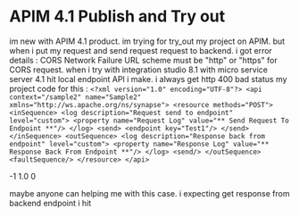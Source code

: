 
# APIM 4.1 Publish and Try out

im new with APIM 4.1 product. im trying for try_out my project on APIM. but when i put my request and send request request to backend. i got error details :
CORS
Network Failure
URL scheme must be "http" or "https" for CORS request.
when i try with integration studio 8.1 with micro service server 4.1 hit local endpoint API i make. i always get http 400 bad status
my project code for this :
`<?xml version="1.0" encoding="UTF-8"?>
<api context="/sample2" name="Sample2" xmlns="http://ws.apache.org/ns/synapse">
    <resource methods="POST">
        <inSequence>
            <log description="Request send to endpoint" level="custom">
                <property name="Request Log" value="** Send Request To Endpoint **"/>
            </log>
            <send>
                <endpoint key="Test1"/>
            </send>
        </inSequence>
        <outSequence>
            <log description="Response back from endpoint" level="custom">
                <property name="Response Log" value="** Response Back From Endpoint **"/>
            </log>
            <send/>
        </outSequence>
        <faultSequence/>
    </resource>
</api>`

<?xml version="1.0" encoding="UTF-8"?>
<endpoint name="Test1" xmlns="http://ws.apache.org/ns/synapse">
    <http method="post" uri-template="http://apiceupfdev01.ptap.co.id:31065">
        <suspendOnFailure>
            <initialDuration>-1</initialDuration>
            <progressionFactor>1.0</progressionFactor>
        </suspendOnFailure>
        <markForSuspension>
            <retriesBeforeSuspension>0</retriesBeforeSuspension>
        </markForSuspension>
    </http>
</endpoint>

maybe anyone can helping me with this case.
i expecting get response from backend endpoint i hit

        